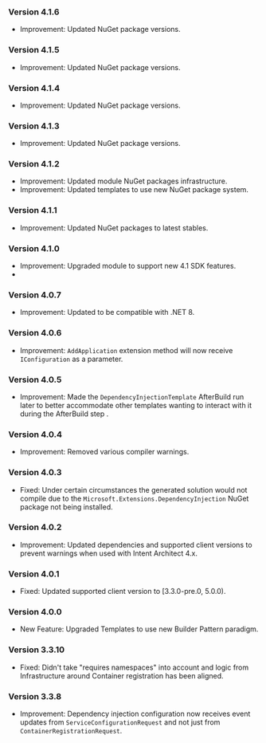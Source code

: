 ### Version 4.1.6

- Improvement: Updated NuGet package versions.

### Version 4.1.5

- Improvement: Updated NuGet package versions.

### Version 4.1.4

- Improvement: Updated NuGet package versions.

### Version 4.1.3

- Improvement: Updated NuGet package versions.

### Version 4.1.2

- Improvement: Updated module NuGet packages infrastructure.
- Improvement: Updated templates to use new NuGet package system.

### Version 4.1.1

- Improvement: Updated NuGet packages to latest stables.

### Version 4.1.0

- Improvement: Upgraded module to support new 4.1 SDK features.
- 
### Version 4.0.7

- Improvement: Updated to be compatible with .NET 8.

### Version 4.0.6

- Improvement: `AddApplication` extension method will now receive `IConfiguration` as a parameter.

### Version 4.0.5
- Improvement: Made the `DependencyInjectionTemplate` AfterBuild run later to better accommodate other templates wanting to interact with it during the AfterBuild step .

### Version 4.0.4
- Improvement: Removed various compiler warnings.

### Version 4.0.3

- Fixed: Under certain circumstances the generated solution would not compile due to the `Microsoft.Extensions.DependencyInjection` NuGet package not being installed.

### Version 4.0.2

- Improvement: Updated dependencies and supported client versions to prevent warnings when used with Intent Architect 4.x.

### Version 4.0.1

- Fixed: Updated supported client version to [3.3.0-pre.0, 5.0.0).

### Version 4.0.0

- New Feature: Upgraded Templates to use new Builder Pattern paradigm.

### Version 3.3.10

- Fixed: Didn't take "requires namespaces" into account and logic from Infrastructure around Container registration has been aligned. 

### Version 3.3.8

- Improvement: Dependency injection configuration now receives event updates from `ServiceConfigurationRequest` and not just from `ContainerRegistrationRequest`.
